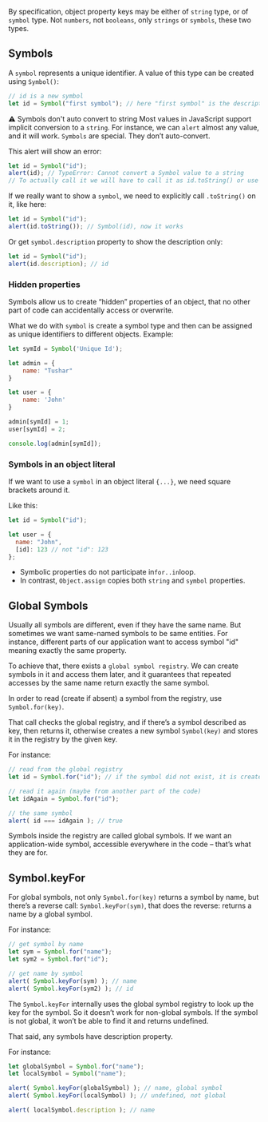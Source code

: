 By specification, object property keys may be either of ``string`` type, or of ``symbol`` type. Not ``numbers``, not ``booleans``, only ``strings`` or ``symbols``, these two types.

## Symbols

A ``symbol`` represents a unique identifier.
A value of this type can be created using ```Symbol()```:

```js
// id is a new symbol
let id = Symbol("first symbol"); // here "first symbol" is the description of this symbol. 
```

⚠ Symbols don't auto convert to string
Most values in JavaScript support implicit conversion to a ``string``. For instance, we can ``alert`` almost any value, and it will work. ``Symbols`` are special. They don’t auto-convert.

This alert will show an error:
```js
let id = Symbol("id");
alert(id); // TypeError: Cannot convert a Symbol value to a string
// To actually call it we will have to call it as id.toString() or use Symbol.description to show the description only. 
```
If we really want to show a ``symbol``, we need to explicitly call ``.toString()`` on it, like here:
```js
let id = Symbol("id");
alert(id.toString()); // Symbol(id), now it works
```
Or get ``symbol.description`` property to show the description only:
```js
let id = Symbol("id");
alert(id.description); // id
```

### Hidden properties
Symbols allow us to create “hidden” properties of an object, that no other part of code can accidentally access or overwrite.

What we do with ``symbol`` is create a symbol type and then can be assigned as unique identifiers to different objects.
Example: 
```js
let symId = Symbol('Unique Id');

let admin = {
    name: "Tushar"
}

let user = {
    name: 'John'
}

admin[symId] = 1;
user[symId] = 2; 

console.log(admin[symId]); 
```

### Symbols in an object literal
If we want to use a ``symbol`` in an object literal ``{...}``, we need square brackets around it.

Like this:
```js
let id = Symbol("id");

let user = {
  name: "John",
  [id]: 123 // not "id": 123
};
```
- Symbolic properties do not participate in`` for..in ``loop.
- In contrast, ``Object.assign`` copies both ``string`` and ``symbol`` properties. 

## Global Symbols
Usually all symbols are different, even if they have the same name. But sometimes we want same-named symbols to be same entities. For instance, different parts of our application want to access symbol "id" meaning exactly the same property.

To achieve that, there exists a ``global symbol registry``. We can create symbols in it and access them later, and it guarantees that repeated accesses by the same name return exactly the same symbol.

In order to read (create if absent) a symbol from the registry, use ``Symbol.for(key)``.

That call checks the global registry, and if there’s a symbol described as key, then returns it, otherwise creates a new symbol ``Symbol(key)`` and stores it in the registry by the given key.

For instance:
```js
// read from the global registry
let id = Symbol.for("id"); // if the symbol did not exist, it is created

// read it again (maybe from another part of the code)
let idAgain = Symbol.for("id");

// the same symbol
alert( id === idAgain ); // true
```
Symbols inside the registry are called global symbols. If we want an application-wide symbol, accessible everywhere in the code – that’s what they are for.

## Symbol.keyFor
For global symbols, not only ``Symbol.for(key)`` returns a symbol by name, but there’s a reverse call: ``Symbol.keyFor(sym)``, that does the reverse: returns a name by a global symbol.

For instance:
```js
// get symbol by name
let sym = Symbol.for("name");
let sym2 = Symbol.for("id");

// get name by symbol
alert( Symbol.keyFor(sym) ); // name
alert( Symbol.keyFor(sym2) ); // id
```
The ``Symbol.keyFor`` internally uses the global symbol registry to look up the key for the symbol. So it doesn’t work for non-global symbols. If the symbol is not global, it won’t be able to find it and returns undefined.

That said, any symbols have description property.

For instance:
```js
let globalSymbol = Symbol.for("name");
let localSymbol = Symbol("name");

alert( Symbol.keyFor(globalSymbol) ); // name, global symbol
alert( Symbol.keyFor(localSymbol) ); // undefined, not global

alert( localSymbol.description ); // name
```

